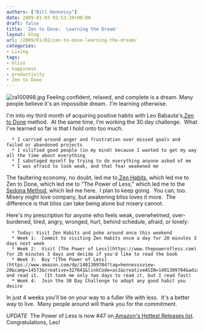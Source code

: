 ```yaml
---
authors: ["Bill Hennessy"]
date: 2009-01-03 03:53:29+00:00
draft: false
title: 'Zen to Done:  Learning the Dream'
layout: blog
url: /2009/01/02/zen-to-done-learning-the-dream/
categories:
- Living
tags:
- bliss
- happiness
- productivity
- Zen to Done
---
```


![ra100998.jpg](https://hennessysview.com/wp-content/uploads/2008/11/ra1009982.jpg)
Feeling confident, relaxed, and complete is a dream. Many people believe it's an impossible dream.  I'm learning otherwise.

I'm into my third month of acquiring positive habits with Leo Babauta's[ Zen to Done](https://www.e-junkie.com/ecom/gb.php?ii=56260&c=ib&aff=41653) method.  At the same time, I'm working the 30 day challenge.  What I've learned so far is that I hold onto too much.



	  * I carried around anger and frustration over missed goals and failed or abandoned projects
	  * I vilified good people (in my mind) because I wanted to get my way all the time about everything
	  * I sabotaged myself by trying to do everything anyone asked of me
	  * I was afraid to look weak, and that fear weakened me

The faultering economy, no doubt, led me to[ Zen Habits](https://www.zenhabits.net), which led me to Zen to Done, which led me to "The Power of Less," which led me to the[ Sedona Method](https://www.sedona.com), which led me here.  I plan to keep going.  You can, too.  Misery might love company, but awakening bliss loves it more.  The difference is that bliss can take being alone but misery cannot.

Here's my prescription for anyone who feels weak, overwhelmed, over-burdened, tired, angry, wronged, hurt, behind schedule, afraid, or lonely:



	  * Today: Visit Zen Habits and poke around once this weekend
	  * Week 1:  Commit to visiting Zen Habits once a day for 20 minutes 3 days next week
	  * Week 2:  Visit [The Power of Less](https://www.thepowerofless.com) for 20 minutes 3 days and decide if you'd like to read the book
	  * Week 3:  Buy "[The Power of Less](https://www.amazon.com/dp/1401309704?tag=hennesssview-20&camp=14573&creative=327641&linkCode=as1&creativeASIN=1401309704&adid=0G8AG9S60840NYM3R5PR&)" and read it.  (It took me only two days to read it, but I read fast)
	  * Week 4:  Join the 30 Day Challenge to adopt any good habit you desire

In just 4 weeks you'll be on your way to a fuller life with less.  It's a better way to live.  Many people around will thank you for the commitment.

*UPDATE*  The Power of Less is now #47 on[ Amazon's Hottest Releases list](https://www.amazon.com/gp/new-releases/books/ref=pd_nr_pg_2?ie=UTF8&pg=2).  Congratulations, Leo!

